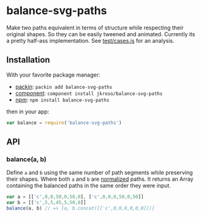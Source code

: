 
# balance-svg-paths

  Make two paths equivalent in terms of structure while respecting their original shapes. So they can be easily tweened and animated. Currently its a pretty half-ass implementation. See [test/cases.js](test/cases.js) for an analysis.

## Installation

With your favorite package manager:

- [packin](//github.com/jkroso/packin): `packin add balance-svg-paths`
- [component](//github.com/component/component#installing-packages): `component install jkroso/balance-svg-paths`
- [npm](//npmjs.org/doc/cli/npm-install.html): `npm install balance-svg-paths`

then in your app:

```js
var balance = require('balance-svg-paths')
```

## API

### balance(a, b)

  Define `a` and `b` using the same number of path segments while preserving their shapes. Where both `a` and `b` are [normalized](//github.com/jkroso/normalize-svg-path) paths. It returns an Array containing the balanced paths in the same order they were input.

```js
var a = [['c',0,0,50,0,50,0], ['c',0,0,0,50,0,50]]
var b = [['c',5,5,45,5,50,0]]
balance(a, b) // => [a, b.concat([['c',0,0,0,0,0,0]])]
```